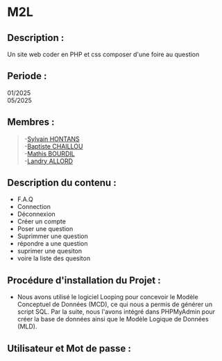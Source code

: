 # M2L
## Description : 
Un site web coder en PHP et css composer d'une foire au question 

## Periode : 
01/2025  
05/2025
## Membres : 
>-[Sylvain HONTANS](https://github.com/Hontans)  
-[Baptiste CHAILLOU](https://github.com/FastAze)  
-[Mathis BOURDIL](https://github.com/Mathis-Dev25)  
-[Landry ALLORD](https://github.com/LandryAld)   

## Description du contenu : 
- F.A.Q  
-  Connection  
-  Déconnexion  
-  Créer un compte
-  Poser une question
-  Suprimmer une question
-  répondre a une question
-  suprimer une quesiton
-  voire la liste des quesiton

## Procédure d'installation du Projet : 
- Nous avons utilisé le logiciel Looping pour concevoir le Modèle Conceptuel de Données (MCD), ce qui nous a permis de générer un script SQL. Par la suite, nous l'avons intégré dans PHPMyAdmin pour créer la base de données ainsi que le Modèle Logique de Données (MLD).

## Utilisateur et Mot de passe : 

